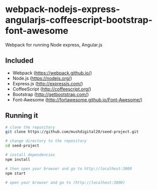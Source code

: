 # webpack-nodejs-express-angularjs-coffeescript-bootstrap-font-awesome
Webpack for running Node express, Angular.js

## Included
* Webpack (https://webpack.github.io/)
* Node.js (https://nodejs.org/)
* Express.js (http://expressjs.com/)
* CoffeeScript (http://coffeescript.org/)
* Bootstrap (http://getbootstrap.com/)
* Font-Awesome (http://fortawesome.github.io/Font-Awesome/)

## Running it
```bash
# clone the repository
git clone https://github.com/mushdigital20/seed-project.git 

# change directory to the repository
cd seed-project

# install dependencies
npm install

# then open your browser and go to http://localhost:3000
npm start 

# open your browser and go to (http://localhost:3000)
```
